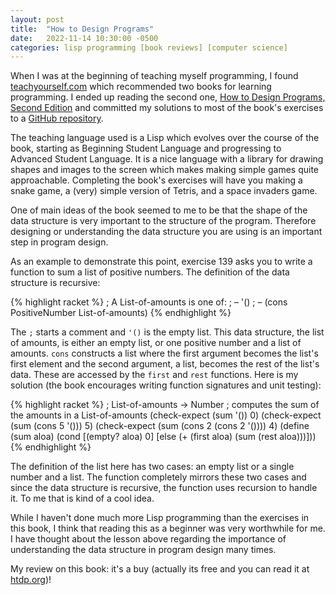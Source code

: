 ```yaml
---
layout: post
title:  "How to Design Programs"
date:   2022-11-14 10:30:00 -0500
categories: lisp programming [book reviews] [computer science]
---
```

When I was at the beginning of teaching myself programming, I found [teachyourself.com](https://teachyourselfcs.com) which recommended two books for learning programming. I ended up reading the second one, [How to Design Programs, Second Edition](https://htdp.org/) and committed my solutions to most of the book's exercises to a [GitHub repository](https://github.com/KyleRego/htdp-solutions).

The teaching language used is a Lisp which evolves over the course of the book, starting as Beginning Student Language and progressing to Advanced Student Language. It is a nice language with a library for drawing shapes and images to the screen which makes making simple games quite approachable. Completing the book's exercises will have you making a snake game, a (very) simple version of Tetris, and a space invaders game.

One of main ideas of the book seemed to me to be that the shape of the data structure is very important to the structure of the program. Therefore designing or understanding the data structure you are using is an important step in program design. 

As an example to demonstrate this point, exercise 139 asks you to write a function to sum a list of positive numbers. The definition of the data structure is recursive:

{% highlight racket %}
; A List-of-amounts is one of: 
; – '()
; – (cons PositiveNumber List-of-amounts)
{% endhighlight %}

The `;` starts a comment and `'()` is the empty list. This data structure, the list of amounts, is either an empty list, or one positive number and a list of amounts. `cons` constructs a list where the first argument becomes the list's first element and the second argument, a list, becomes the rest of the list's data. These are accessed by the `first` and `rest` functions. Here is my solution (the book encourages writing function signatures and unit testing):

{% highlight racket %}
; List-of-amounts -> Number
; computes the sum of the amounts in a List-of-amounts
(check-expect (sum '()) 0)
(check-expect (sum (cons 5 '())) 5)
(check-expect (sum (cons 2 (cons 2 '()))) 4)
(define (sum aloa)
  (cond
    [(empty? aloa) 0]
    [else (+ (first aloa) (sum (rest aloa)))]))
{% endhighlight %}

The definition of the list here has two cases: an empty list or a single number and a list. The function completely mirrors these two cases and since the data structure is recursive, the function uses recursion to handle it. To me that is kind of a cool idea.

While I haven't done much more Lisp programming than the exercises in this book, I think that reading this as a beginner was very worthwhile for me. I have thought about the lesson above regarding the importance of understanding the data structure in program design many times. 

My review on this book: it's a buy (actually its free and you can read it at [htdp.org](https://htdp.org/))!